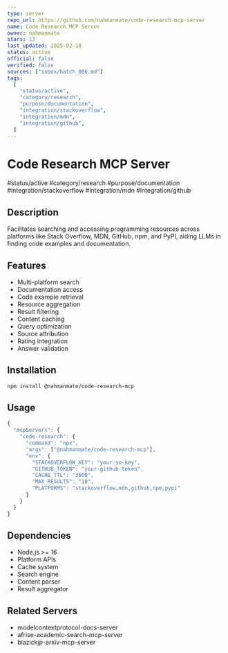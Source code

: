 ```yaml
---
type: server
repo_url: https://github.com/nahmanmate/code-research-mcp-server
name: Code Research MCP Server
owner: nahmanmate
stars: 13
last_updated: 2025-02-18
status: active
official: false
verified: false
sources: ["inbox/batch_006.md"]
tags:
  [
    "status/active",
    "category/research",
    "purpose/documentation",
    "integration/stackoverflow",
    "integration/mdn",
    "integration/github",
  ]
---
```


# Code Research MCP Server

#status/active #category/research #purpose/documentation #integration/stackoverflow #integration/mdn #integration/github

## Description

Facilitates searching and accessing programming resources across platforms like Stack Overflow, MDN, GitHub, npm, and PyPI, aiding LLMs in finding code examples and documentation.

## Features

- Multi-platform search
- Documentation access
- Code example retrieval
- Resource aggregation
- Result filtering
- Content caching
- Query optimization
- Source attribution
- Rating integration
- Answer validation

## Installation

```bash
npm install @nahmanmate/code-research-mcp
```

## Usage

```javascript
{
  "mcpServers": {
    "code-research": {
      "command": "npx",
      "args": ["@nahmanmate/code-research-mcp"],
      "env": {
        "STACKOVERFLOW_KEY": "your-so-key",
        "GITHUB_TOKEN": "your-github-token",
        "CACHE_TTL": "3600",
        "MAX_RESULTS": "10",
        "PLATFORMS": "stackoverflow,mdn,github,npm,pypi"
      }
    }
  }
}
```

## Dependencies

- Node.js >= 16
- Platform APIs
- Cache system
- Search engine
- Content parser
- Result aggregator

## Related Servers

- modelcontextprotocol-docs-server
- afrise-academic-search-mcp-server
- blazickjp-arxiv-mcp-server
